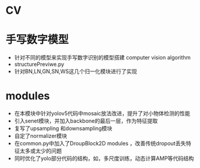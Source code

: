 # CV
# 手写数字模型
- 针对不同的模型来实现手写数字识别的模型搭建
computer vision algorithm
- structurePreviwe.py
-  针对BN,LN,GN,SN,WS这几个归一化模块进行了实现

# modules
- 在本模块中针对yolov5代码中mosaic放法改进，提升了对小物体检测的性能
- 引入senet模块，并加入backbone的最后一层，作为特征提取
- 复写了upsampling 和downsampling模块
- 自定了normalizer模块
- 在common.py中加入了DroupBlock2D modules ，改善传统dropout丢失特征太多或太少的问题
- 同时优化了yolo部分代码的结构，如，多尺度训练，动态计算AMP等代码结构
